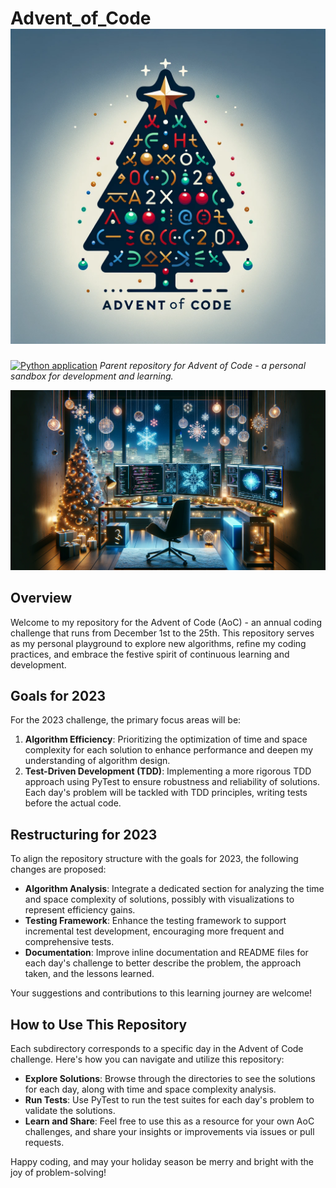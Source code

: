# Advent_of_Code ![Advent of Code Logo](logo.png)
[![Python application](https://github.com/s-maddrellmander/Advent_of_Code/actions/workflows/python-app.yml/badge.svg)](https://github.com/s-maddrellmander/Advent_of_Code/actions/workflows/python-app.yml)
*Parent repository for Advent of Code - a personal sandbox for development and learning.*

![Advent of Code Repository Image](repo_image.png)

## Overview
Welcome to my repository for the Advent of Code (AoC) - an annual coding challenge that runs from December 1st to the 25th. This repository serves as my personal playground to explore new algorithms, refine my coding practices, and embrace the festive spirit of continuous learning and development.

## Goals for 2023
For the 2023 challenge, the primary focus areas will be:

1. **Algorithm Efficiency**: Prioritizing the optimization of time and space complexity for each solution to enhance performance and deepen my understanding of algorithm design.
2. **Test-Driven Development (TDD)**: Implementing a more rigorous TDD approach using PyTest to ensure robustness and reliability of solutions. Each day's problem will be tackled with TDD principles, writing tests before the actual code.

## Restructuring for 2023
To align the repository structure with the goals for 2023, the following changes are proposed:

- **Algorithm Analysis**: Integrate a dedicated section for analyzing the time and space complexity of solutions, possibly with visualizations to represent efficiency gains.
- **Testing Framework**: Enhance the testing framework to support incremental test development, encouraging more frequent and comprehensive tests.
- **Documentation**: Improve inline documentation and README files for each day's challenge to better describe the problem, the approach taken, and the lessons learned.

Your suggestions and contributions to this learning journey are welcome!

## How to Use This Repository
Each subdirectory corresponds to a specific day in the Advent of Code challenge. Here's how you can navigate and utilize this repository:

- **Explore Solutions**: Browse through the directories to see the solutions for each day, along with time and space complexity analysis.
- **Run Tests**: Use PyTest to run the test suites for each day's problem to validate the solutions.
- **Learn and Share**: Feel free to use this as a resource for your own AoC challenges, and share your insights or improvements via issues or pull requests.

Happy coding, and may your holiday season be merry and bright with the joy of problem-solving!


